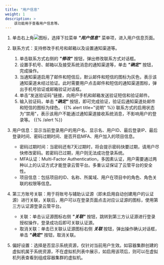 ```yaml
---
title: "用户信息"
weight: 1
description: >
    该功能用于查看用户信息等。
---
```


1. 单击右上角![](../../../images/intro/userinfo1.png)图标，选择下拉菜单 **_"用户信息"_** 菜单项，进入用户信息页面。
2. 联系方式：支持修改手机号和邮箱以及设置通知渠道等。  
   1. 单击联系方式右侧的 **_"修改"_** 按钮，弹出修改联系方式对话框。
   2. 设置手机号、邮箱以及接受系统消息的通知渠道等，单击 **_"确定"_** 按钮，完成操作。
   3. 当通知渠道启用了邮件和短信后，默认邮件和短信的图标为灰色，表示该通知渠道未经过验证。此时需要用户点击邮件和短信的通知渠道图标，弹出手机号验证或邮箱验证对话框。
   4. 单击“发送验证码”链接，向用户手机和邮箱发送验证短信和验证邮件。
   5. 输入验证码，单击 **_"确定"_** 按钮，即可完成验证，验证后通知渠道处邮件和短信的图标为绿色。
{{% alert title="说明" %}}
联系方式的启用状态为"禁用"，表示该用户不能通过通知渠道接收系统消息，不影响用户的登录等。
{{% /alert %}}

3. 用户信息：显示当前登录用户的用户名、显示名、用户ID、最后登录IP、最后登录时间、密码过期时间、是否开启MFA、用户加入的项目信息。
   - 密码过期时间：当密码还有7天过期时，将会提示密码快要过期，请用户尽快修改密码。若密码已过期，用户则无法成功登录系统。 
   - MFA认证：Multi-Factor Authentication，多因素认证，用户需要通过两种以上的认证方式才能登录云管平台。多重认证保证了云管平台的安全性。
   - 项目信息：包括项目的ID、名称、所属域、用户在项目中的角色、角色关联的权限等信息。

4. 第三方账号关联：用于将账号与辅助认证源（即未启用自动创建用户的认证源）进行关联，关联后，用户可以在登录页面点击对应认证源的图标，使用第三方认证源登录云管平台。
   - 关联：单击认证源图标右侧 **_"关联"_** 按钮，跳转到第三方认证源进行登录授权操作，登录成功后即可关联认证源。
   - 取消关联：单击已关联认证源图标右侧 **_关联_** 按钮，弹出操作确认对话框，单击 **_"确定"_** 按钮，取消关联。  
5. 偏好设置：选择是否显示系统资源，仅针对当前用户生效。如容器集群创建的虚拟机属于系统资源，不在虚拟机列表中展示，如启用该项后，则可以在虚拟机列表查看到组成容器集群的虚拟机。